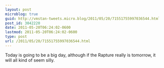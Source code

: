```yaml
---
layout: post
microblog: true
guid: http://vmstan-tweets.micro.blog/2011/05/20/71551755997036544.html
post_id: 3042220
date: 2011-05-20T06:24:02-0600
lastmod: 2011-05-20T06:24:02-0600
type: post
url: /2011/05/20/71551755997036544.html
---
```

Today is going to be a big day, although if the Rapture really is tomorrow, it will all kind of seem silly.
